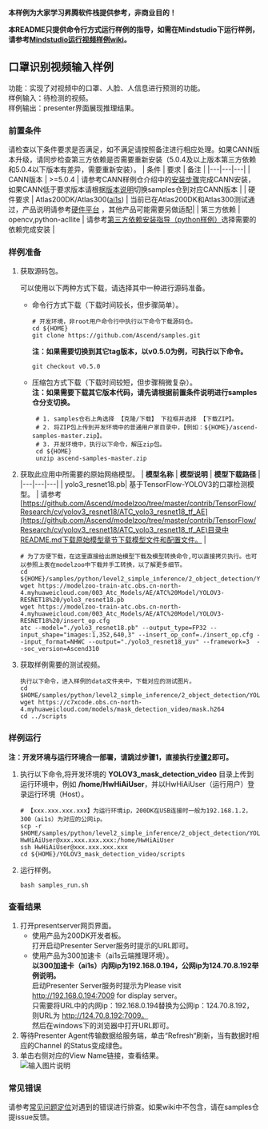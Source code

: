 **本样例为大家学习昇腾软件栈提供参考，非商业目的！**

**本README只提供命令行方式运行样例的指导，如需在Mindstudio下运行样例，请参考[Mindstudio运行视频样例wiki](https://github.com/Ascend/samples/wikis/Mindstudio%E8%BF%90%E8%A1%8C%E6%A0%B7%E4%BE%8B%E6%8C%87%E5%8D%97/Mindstudio%E8%BF%90%E8%A1%8C%E8%A7%86%E9%A2%91%E6%A0%B7%E4%BE%8B)。**

## 口罩识别视频输入样例
功能：实现了对视频中的口罩、人脸、人信息进行预测的功能。   
样例输入：待检测的视频。    
样例输出：presenter界面展现推理结果。

### 前置条件
请检查以下条件要求是否满足，如不满足请按照备注进行相应处理。如果CANN版本升级，请同步检查第三方依赖是否需要重新安装（5.0.4及以上版本第三方依赖和5.0.4以下版本有差异，需要重新安装）。
| 条件 | 要求 | 备注 |
|---|---|---|
| CANN版本 | >=5.0.4 | 请参考CANN样例仓介绍中的[安装步骤](https://github.com/Ascend/samples#%E5%AE%89%E8%A3%85)完成CANN安装，如果CANN低于要求版本请根据[版本说明](https://github.com/Ascend/samples/blob/master/README_CN.md#%E7%89%88%E6%9C%AC%E8%AF%B4%E6%98%8E)切换samples仓到对应CANN版本 |
| 硬件要求 | Atlas200DK/Atlas300([ai1s](https://support.huaweicloud.com/productdesc-ecs/ecs_01_0047.html#ecs_01_0047__section78423209366))  | 当前已在Atlas200DK和Atlas300测试通过，产品说明请参考[硬件平台](https://ascend.huawei.com/zh/#/hardware/product) ，其他产品可能需要另做适配|
| 第三方依赖 | opencv,python-acllite | 请参考[第三方依赖安装指导（python样例）](../../../environment)选择需要的依赖完成安装 |

### 样例准备

1. 获取源码包。

   可以使用以下两种方式下载，请选择其中一种进行源码准备。   
    - 命令行方式下载（下载时间较长，但步骤简单）。
       ```    
       # 开发环境，非root用户命令行中执行以下命令下载源码仓。    
       cd ${HOME}     
       git clone https://github.com/Ascend/samples.git
       ```
       **注：如果需要切换到其它tag版本，以v0.5.0为例，可执行以下命令。**
       ```
       git checkout v0.5.0
       ```   
    - 压缩包方式下载（下载时间较短，但步骤稍微复杂）。   
       **注：如果需要下载其它版本代码，请先请根据前置条件说明进行samples仓分支切换。**   
       ``` 
        # 1. samples仓右上角选择 【克隆/下载】 下拉框并选择 【下载ZIP】。    
        # 2. 将ZIP包上传到开发环境中的普通用户家目录中，【例如：${HOME}/ascend-samples-master.zip】。     
        # 3. 开发环境中，执行以下命令，解压zip包。     
        cd ${HOME}    
        unzip ascend-samples-master.zip
        ```

2. 获取此应用中所需要的原始网络模型。
    |  **模型名称**  |  **模型说明**  |  **模型下载路径**  |
    |---|---|---|
    |  yolo3_resnet18.pb| 基于TensorFlow-YOLOV3的口罩检测模型。  |  请参考[https://github.com/Ascend/modelzoo/tree/master/contrib/TensorFlow/Research/cv/yolov3_resnet18/ATC_yolo3_resnet18_tf_AE](https://github.com/Ascend/modelzoo/tree/master/contrib/TensorFlow/Research/cv/yolov3_resnet18/ATC_yolo3_resnet18_tf_AE)目录中README.md下载原始模型章节下载模型文件和配置文件。 |

    ```
    # 为了方便下载，在这里直接给出原始模型下载及模型转换命令,可以直接拷贝执行。也可以参照上表在modelzoo中下载并手工转换，以了解更多细节。     
    cd ${HOME}/samples/python/level2_simple_inference/2_object_detection/YOLOV3_mask_detection_video/model    
    wget https://modelzoo-train-atc.obs.cn-north-4.myhuaweicloud.com/003_Atc_Models/AE/ATC%20Model/YOLOV3-RESNET18%20/yolo3_resnet18.pb    
    wget https://modelzoo-train-atc.obs.cn-north-4.myhuaweicloud.com/003_Atc_Models/AE/ATC%20Model/YOLOV3-RESNET18%20/insert_op.cfg
    atc --model="./yolo3_resnet18.pb" --output_type=FP32 --input_shape="images:1,352,640,3" --insert_op_conf=./insert_op.cfg --input_format=NHWC --output="./yolo3_resnet18_yuv" --framework=3  --soc_version=Ascend310
    ```

3. 获取样例需要的测试视频。
    ```
    执行以下命令，进入样例的data文件夹中，下载对应的测试图片。
    cd $HOME/samples/python/level2_simple_inference/2_object_detection/YOLOV3_mask_detection_video/data
    wget https://c7xcode.obs.cn-north-4.myhuaweicloud.com/models/mask_detection_video/mask.h264
    cd ../scripts
    ```
### 样例运行

**注：开发环境与运行环境合一部署，请跳过步骤1，直接执行[步骤2](#step_2)即可。**   

1. 执行以下命令,将开发环境的 **YOLOV3_mask_detection_video** 目录上传到运行环境中，例如 **/home/HwHiAiUser**，并以HwHiAiUser（运行用户）登录运行环境（Host）。
    ```
    # 【xxx.xxx.xxx.xxx】为运行环境ip，200DK在USB连接时一般为192.168.1.2，300（ai1s）为对应的公网ip。
    scp -r $HOME/samples/python/level2_simple_inference/2_object_detection/YOLOV3_mask_detection_video HwHiAiUser@xxx.xxx.xxx.xxx:/home/HwHiAiUser
    ssh HwHiAiUser@xxx.xxx.xxx.xxx
    cd ${HOME}/YOLOV3_mask_detection_video/scripts    
    ```

2. <a name="step_2"></a>运行样例。
   ```
   bash samples_run.sh
   ```

### 查看结果

1. 打开presentserver网页界面。    
   - 使用产品为200DK开发者板。    
      打开启动Presenter Server服务时提示的URL即可。     
   - 使用产品为300加速卡（ai1s云端推理环境）。    
      **以300加速卡（ai1s）内网ip为192.168.0.194，公网ip为124.70.8.192举例说明。**      
      启动Presenter Server服务时提示为Please visit http://192.168.0.194:7009 for display server。     
      只需要将URL中的内网ip：192.168.0.194替换为公网ip：124.70.8.192，则URL为 http://124.70.8.192:7009。       
      然后在windows下的浏览器中打开URL即可。      
2. 等待Presenter Agent传输数据给服务端，单击“Refresh“刷新，当有数据时相应的Channel 的Status变成绿色。     
3. 单击右侧对应的View Name链接，查看结果。      
![输入图片说明](https://images.gitee.com/uploads/images/2021/1029/162650_0e2aca00_8083019.png "微信图片_20211029162628.png")

### 常见错误
请参考[常见问题定位](https://github.com/Ascend/samples/wikis/%E5%B8%B8%E8%A7%81%E9%97%AE%E9%A2%98%E5%AE%9A%E4%BD%8D/%E4%BB%8B%E7%BB%8D)对遇到的错误进行排查。如果wiki中不包含，请在samples仓提issue反馈。